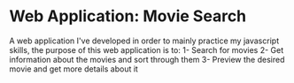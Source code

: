 # Web Application: Movie Search

A web application I've developed in order to mainly practice my javascript skills, the purpose of this web application is to:
1- Search for movies
2- Get information about the movies and sort through them
3- Preview the desired movie and get more details about it

